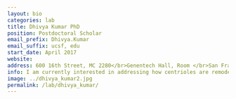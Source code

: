 ```yaml
---
layout: bio
categories: lab
title: Dhivya Kumar PhD
position: Postdoctoral Scholar
email_prefix: Dhivya.Kumar
email_suffix: ucsf, edu
start_date: April 2017
website:
address: 600 16th Street, MC 2280</br>Genentech Hall, Room </br>San Francisco, CA 94158-</br>
info: I am currently interested in addressing how centrioles are remodeled, particularly by centriolar satellites, to regulate cilium assembly.
image: ../dhivya_kumar2.jpg
permalink: /lab/dhivya_kumar/
---
```

